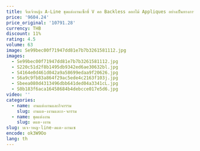 ```yaml
---
title: จีบเจ้าหญิง A-Line ชุดแต่งงานเซ็กซี่ V คอ Backless ดอกไม้ Appliques อย่างเป็นทางการชุดเจ้าสาว Vestido De Novia ขนาดที่กําหนดเอง
price: '9604.24'
price_original: '10791.28'
currency: THB
discount: 11%
rating: 4.5
volume: 63
image: Se99bec00f71947dd81e7b7b3261581112.jpg
images:
  - Se99bec00f71947dd81e7b7b3261581112.jpg
  - S220c51d2f8b1495db9342ed6ae30632bl.jpg
  - S4164e0d461d042a9a58699edaa9f20626.jpg
  - S6a9c9fb83a864f29ac5ede4c2163f103j.jpg
  - Sbeea080d4313496dbb641ded04a3341cL.jpg
  - S0b183f6aca16458684b4debcce017e5d6.jpg
video: ''
categories:
  - name: งานแต่งงานและกิจกรรม
    slug: งานแต-งงานและก-จกรรม
  - name: ชุดแต่งงาน
    slug: ดแต-งงาน
slug: บเจ-าหญ-line-ดแต-งงานเซ
encode: ok3W9Oo
lang: th
---
```

  
